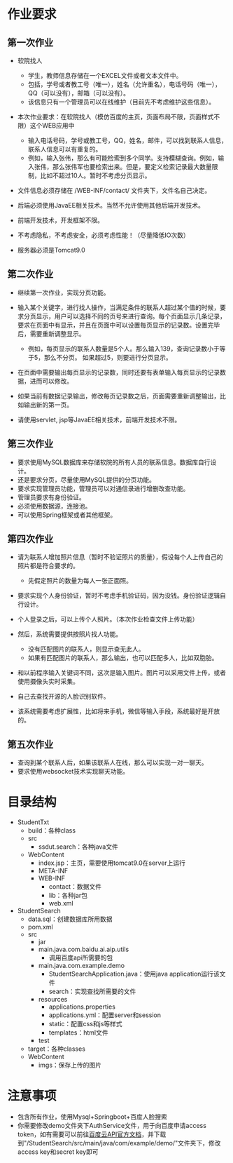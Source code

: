 # 作业要求
## 第一次作业

- 软院找人
  - 学生，教师信息存储在一个EXCEL文件或者文本文件中。
  - 包括，学号或者教工号（唯一），姓名（允许重名），电话号码（唯一），QQ（可以没有），邮箱（可以没有）。
  - 该信息只有一个管理员可以在线维护（目前先不考虑维护这些信息）。
- 本次作业要求：在软院找人（模仿百度的主页，页面布局不限，页面样式不限）这个WEB应用中
  - 输入电话号码，学号或教工号，QQ，姓名，邮件，可以找到联系人信息，联系人信息可以有重复的。
  - 例如，输入张伟，那么有可能检索到多个同学。支持模糊查询。例如，输入张伟，那么张伟军也要检索出来。但是，要定义检索记录最大数量限制，比如不超过10人。暂时不考虑分页显示。

- 文件信息必须存储在 /WEB-INF/contact/ 文件夹下，文件名自己决定。
- 后端必须使用JavaEE相关技术。当然不允许使用其他后端开发技术。
- 前端开发技术，开发框架不限。
- 不考虑隐私，不考虑安全，必须考虑性能！（尽量降低IO次数）
- 服务器必须是Tomcat9.0

## 第二次作业

- 继续第一次作业，实现分页功能。

- 输入某个关键字，进行找人操作，当满足条件的联系人超过某个值的时候，要求分页显示，用户可以选择不同的页号来进行查询。每个页面显示几条记录，要求在页面中有显示，并且在页面中可以设置每页显示的记录数。设置完毕后，需要重新调整显示。
  - 例如，每页显示的联系人数量是5个人。那么输入139，查询记录数小于等于5，那么不分页。
    如果超过5，则要进行分页显示。

- 在页面中需要输出每页显示的记录数，同时还要有表单输入每页显示的记录数据，进而可以修改。
- 如果当前有数据记录输出，修改每页记录数之后，页面需要重新调整输出，比如输出新的第一页。
- 请使用servlet, jsp等JavaEE相关技术，前端开发技术不限。

## 第三次作业

- 要求使用MySQL数据库来存储软院的所有人员的联系信息。数据库自行设计。
- 还是要求分页，尽量使用MySQL提供的分页功能。
- 要求实现管理员功能，管理员可以对通信录进行增删改查功能。
- 管理员要求有身份验证。
- 必须使用数据源，连接池。
- 可以使用Spring框架或者其他框架。

## 第四次作业

- 请为联系人增加照片信息（暂时不验证照片的质量），假设每个人上传自己的照片都是符合要求的。
  - 先假定照片的数量为每人一张正面照。

- 要求实现个人身份验证，暂时不考虑手机验证码，因为没钱。身份验证逻辑自行设计。
- 个人登录之后，可以上传个人照片。（本次作业检查文件上传功能）
- 然后，系统需要提供按照片找人功能。
  - 没有匹配图片的联系人，则显示查无此人。
  - 如果有匹配图片的联系人，那么输出，也可以匹配多人，比如双胞胎。

- 和以前程序输入关键词不同，这次是输入图片。图片可以采用文件上传，或者使用摄像头实时采集。
- 自己去查找开源的人脸识别软件。
- 该系统需要考虑扩展性，比如将来手机，微信等输入手段，系统最好是开放的。

## 第五次作业

- 查询到某个联系人后，如果该联系人在线，那么可以实现一对一聊天。
- 要求使用websocket技术实现聊天功能。

# 目录结构

- StudentTxt
  - build：各种class
  - src
    - ssdut.search：各种java文件
  - WebContent
    - index.jsp：主页，需要使用tomcat9.0在server上运行
    - META-INF
    - WEB-INF
      - contact：数据文件
      - lib：各种jar包
      - web.xml
- StudentSearch
  - data.sql：创建数据库所用数据
  - pom.xml
  - src
    - jar
    - main.java.com.baidu.ai.aip.utils
      - 调用百度api所需要的包
    - main.java.com.example.demo
      - StudentSearchApplication.java：使用java application运行该文件
      - search：实现查找所需要的文件
    - resources
      - applications.properties
      - applications.yml：配置server和session
      - static：配置css和js等样式
      - templates：html文件
    - test
  - target：各种classes
  - WebContent
    - imgs：保存上传的图片

# 注意事项

- 包含所有作业，使用Mysql+Springboot+百度人脸搜索
- 你需要修改demo文件夹下AuthService文件，用于向百度申请access token，如有需要可以前往[百度云API官方文档](https://cloud.baidu.com/doc/FACE/s/Gk37c1uzc)，并下载到"/StudentSearch/src/main/java/com/example/demo/"文件夹下，修改access key和secret key即可

